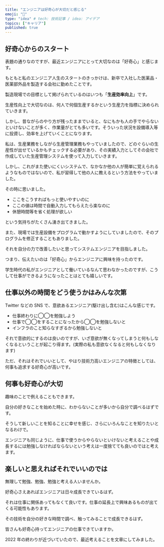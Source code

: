```yaml
---
title: "エンジニアは好奇心が大切だと感じる"
emoji: "📘"
type: "idea" # tech: 技術記事 / idea: アイデア
topics: ["キャリア"]
published: true
---
```


## 好奇心からのスタート

表題の通りなのですが、最近エンジニアにとって大切なのは「好奇心」と感じます。

もともと私のエンジニア人生のスタートのきっかけは、新卒で入社した医薬品・医薬部外品を製造する会社に勤めたことです。

製造現場での目標として掲げられているのはいつも「**生産効率向上**」です。

生産性向上で大切なのは、何人で何個生産するかという生産力を指標に決められていきます。

しかし、昔ながらのやり方が残ったままでいると、なにもかも人の手でやらないといけないことが多く、作業量がとても多いです。そういった状況を設備導入等に投資し、効率を上げていくことになります。

私は、生産業務をしながら生産管理業務もやっていましたので、どのぐらいの生産性が出せているかもチェックする必要があり、その実績入力としてその会社で作成していた生産管理システムを使って入力していきます。

しかし、これがまた使いにくいシステムで、なかなか他の人が簡単に覚えられるようなものではないので、私が習得して他の人に教えるという方法をやっていました。

その時に思いました。

- ここをこうすればもっと使いやすいのに
- ここの値は時間で自動入力してもらえたら楽なのに
- 休憩時間等を省く処理が欲しい

という気持ちがたくさん湧き出てきました。

また、現場では生産設備をプログラムで動かすようにしていましたので、そのプログラムを修正することもありました。

それを自分の力で改善したいと思ってシステムエンジニアを目指しました。

つまり、伝えたいのは「好奇心」からエンジニアに興味を持ったのです。

学生時代の私がエンジニアとして働いているなんて思わなかったのですが、こうして仕事ができるようになったことはとても嬉しいです。

## 仕事以外の時間をどう使うかはみんな次第

Twitter などの SNS で、意欲あるエンジニア(駆け出し含む)はこんな感じです。

- 仕事終わりに◯◯を勉強しよう
- 仕事で◯◯をすることになったから◯◯を勉強しないと
- インフラのこと知らなすぎるから勉強しないと

それで意欲的にするのは良いのですが、いざ意欲が無くなってしまうと何もしなくなるということが起こり得ます。(実際の私も意欲なくなると何もしなくなります)

ただ、それはそれでいいとして、やはり技術力高いエンジニアの特徴としては、何事も追求する好奇心が高いです。

## 何事も好奇心が大切

趣味のことで例えることもできます。

自分の好きなことを始めた時に、わからないことが多いから自分で調べるはずです。

そうして新しいことを知ることに幸せを感じ、さらにいろんなことを知りたいとなるわけで。

エンジニアも同じように、仕事で使うからやらないといけないと考えることや成長するには勉強しなければならないという考えは一度捨てても良いのではと考えます。

## 楽しいと思えればそれでいいのでは

無理して勉強、勉強、勉強と考える人いませんか。

好奇心さえあればエンジニアは日々成長できているはず。

それは仕事に関係あってもなくて良いです。仕事の延長上で興味あるものが出てくる可能性もあります。

その技術を自分の好きな時間で調べ、触ってみることで成長できるはず。

皆さんも好奇心持ってエンジニアの仕事できていますか。

2022 年の終わりが近づいていたので、最近考えることを文章にしてみました。
